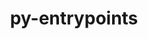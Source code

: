 ---
title: "py-entrypoints"
layout: cache
categories: [package, develop-2023-05-21]
meta: {"versions": ["0.4"], "compilers": ["gcc@=11.1.0"], "oss": ["ubuntu20.04"], "platforms": ["linux"], "targets": ["ppc64le", "x86_64_v3"], "stacks": ["data-vis-sdk", "e4s", "e4s-power", "root"], "num_specs": 8, "num_specs_by_stack": {"e4s-power": 2, "root": 8, "data-vis-sdk": 4, "e4s": 2}}
spec_details: [{"hash": "6lhlkh6zrolumfkvixlc5rnbiy5ef6x4", "compiler": "gcc@=11.1.0", "versions": ["0.4"], "os": "ubuntu20.04", "platform": "linux", "target": "ppc64le", "variants": ["build_system=python_pip"], "stacks": ["e4s-power", "root"], "size": "-", "tarball": "https://binaries.spack.io/develop-2023-05-21/build_cache/linux-ubuntu20.04-ppc64le/gcc-11.1.0/py-entrypoints-0.4/linux-ubuntu20.04-ppc64le-gcc-11.1.0-py-entrypoints-0.4-6lhlkh6zrolumfkvixlc5rnbiy5ef6x4.spack"}, {"hash": "ble5oetvppxx5eehkbzdudgzsi72gego", "compiler": "gcc@=11.1.0", "versions": ["0.4"], "os": "ubuntu20.04", "platform": "linux", "target": "ppc64le", "variants": ["build_system=python_pip"], "stacks": ["e4s-power", "root"], "size": "-", "tarball": "https://binaries.spack.io/develop-2023-05-21/build_cache/linux-ubuntu20.04-ppc64le/gcc-11.1.0/py-entrypoints-0.4/linux-ubuntu20.04-ppc64le-gcc-11.1.0-py-entrypoints-0.4-ble5oetvppxx5eehkbzdudgzsi72gego.spack"}, {"hash": "e6tjeakcpyjgckuydhv7wu3ktzze7ts4", "compiler": "gcc@=11.1.0", "versions": ["0.4"], "os": "ubuntu20.04", "platform": "linux", "target": "x86_64_v3", "variants": ["build_system=python_pip"], "stacks": ["data-vis-sdk", "root"], "size": "-", "tarball": "https://binaries.spack.io/develop-2023-05-21/build_cache/linux-ubuntu20.04-x86_64_v3/gcc-11.1.0/py-entrypoints-0.4/linux-ubuntu20.04-x86_64_v3-gcc-11.1.0-py-entrypoints-0.4-e6tjeakcpyjgckuydhv7wu3ktzze7ts4.spack"}, {"hash": "qfwi3gr4zpkgf4xdbmvzfwuc4hxhc7pg", "compiler": "gcc@=11.1.0", "versions": ["0.4"], "os": "ubuntu20.04", "platform": "linux", "target": "x86_64_v3", "variants": ["build_system=python_pip"], "stacks": ["data-vis-sdk", "root"], "size": "-", "tarball": "https://binaries.spack.io/develop-2023-05-21/build_cache/linux-ubuntu20.04-x86_64_v3/gcc-11.1.0/py-entrypoints-0.4/linux-ubuntu20.04-x86_64_v3-gcc-11.1.0-py-entrypoints-0.4-qfwi3gr4zpkgf4xdbmvzfwuc4hxhc7pg.spack"}, {"hash": "spenttb3jtdmz3loc6vgc2dqdgu7ytuc", "compiler": "gcc@=11.1.0", "versions": ["0.4"], "os": "ubuntu20.04", "platform": "linux", "target": "x86_64_v3", "variants": ["build_system=python_pip"], "stacks": ["root", "e4s"], "size": "-", "tarball": "https://binaries.spack.io/develop-2023-05-21/build_cache/linux-ubuntu20.04-x86_64_v3/gcc-11.1.0/py-entrypoints-0.4/linux-ubuntu20.04-x86_64_v3-gcc-11.1.0-py-entrypoints-0.4-spenttb3jtdmz3loc6vgc2dqdgu7ytuc.spack"}, {"hash": "bvuc7auifgptpgpeivkbkpbapgy6ibsw", "compiler": "gcc@=11.1.0", "versions": ["0.4"], "os": "ubuntu20.04", "platform": "linux", "target": "x86_64_v3", "variants": ["build_system=python_pip"], "stacks": ["data-vis-sdk", "root"], "size": "-", "tarball": "https://binaries.spack.io/develop-2023-05-21/build_cache/linux-ubuntu20.04-x86_64_v3/gcc-11.1.0/py-entrypoints-0.4/linux-ubuntu20.04-x86_64_v3-gcc-11.1.0-py-entrypoints-0.4-bvuc7auifgptpgpeivkbkpbapgy6ibsw.spack"}, {"hash": "xhcwa4gbu65pw64pyz77mwzayt37vcqd", "compiler": "gcc@=11.1.0", "versions": ["0.4"], "os": "ubuntu20.04", "platform": "linux", "target": "x86_64_v3", "variants": ["build_system=python_pip"], "stacks": ["data-vis-sdk", "root"], "size": "-", "tarball": "https://binaries.spack.io/develop-2023-05-21/build_cache/linux-ubuntu20.04-x86_64_v3/gcc-11.1.0/py-entrypoints-0.4/linux-ubuntu20.04-x86_64_v3-gcc-11.1.0-py-entrypoints-0.4-xhcwa4gbu65pw64pyz77mwzayt37vcqd.spack"}, {"hash": "62iimwvonpxom5autby7mm5psj23v4ji", "compiler": "gcc@=11.1.0", "versions": ["0.4"], "os": "ubuntu20.04", "platform": "linux", "target": "x86_64_v3", "variants": ["build_system=python_pip"], "stacks": ["root", "e4s"], "size": "-", "tarball": "https://binaries.spack.io/develop-2023-05-21/build_cache/linux-ubuntu20.04-x86_64_v3/gcc-11.1.0/py-entrypoints-0.4/linux-ubuntu20.04-x86_64_v3-gcc-11.1.0-py-entrypoints-0.4-62iimwvonpxom5autby7mm5psj23v4ji.spack"}]
---